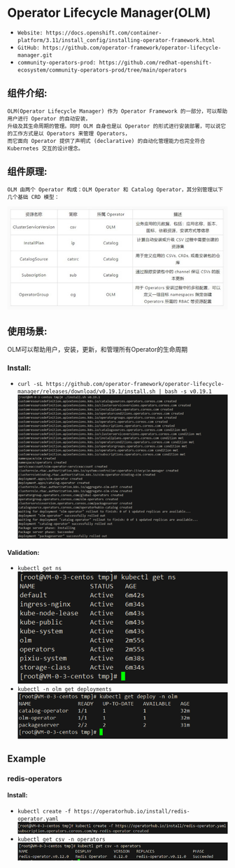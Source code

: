# Operator Lifecycle Manager(OLM)

- `Website: https://docs.openshift.com/container-platform/3.11/install_config/installing-operator-framework.html`
- `GitHub: https://github.com/operator-framework/operator-lifecycle-manager.git`
- `community-operators-prod: https://github.com/redhat-openshift-ecosystem/community-operators-prod/tree/main/operators`

## 组件介绍:
```text
OLM(Operator Lifecycle Manager) 作为 Operator Framework 的一部分，可以帮助用户进行 Operator 的自动安装，
升级及其生命周期的管理。同时 OLM 自身也是以 Operator 的形式进行安装部署，可以说它的工作方式是以 Operators 来管理 Operators，
而它面向 Operator 提供了声明式 (declarative) 的自动化管理能力也完全符合 Kubernetes 交互的设计理念。
```

## 组件原理:
```text
OLM 由两个 Operator 构成：OLM Operator 和 Catalog Operator，其分别管理以下几个基础 CRD 模型：
```
![img.png](img/1.jpg)

## 使用场景:
OLM可以帮助用户，安装，更新，和管理所有Operator的生命周期

### Install:
- `curl -sL https://github.com/operator-framework/operator-lifecycle-manager/releases/download/v0.19.1/install.sh | bash -s v0.19.1`
![img](img/install.png)

#### Validation:
- `kubectl get ns `
![img](img/ns.png)
- `kubectl -n olm get deployments`
![img](img/deploy.png)

## Example


### redis-operators

#### Install:
- `kubectl create -f https://operatorhub.io/install/redis-operator.yaml`
![img](img/redis-operators.png)
- `kubectl get csv -n operators`
![img](img/csv.png)
